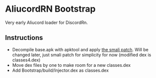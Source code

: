 # AliucordRN Bootstrap

Very early Aliucord loader for DiscordRn.

## Instructions

- Decompile base.apk with apktool and apply [the smali patch](smali-patch.diff). Will be changed later, just smali patch for simplicity for now
  (modified dex is classes4.dex)
- Move dex files by one to make room for a new classes.dex
- Add Bootstrap/build/Injector.dex as classes.dex


